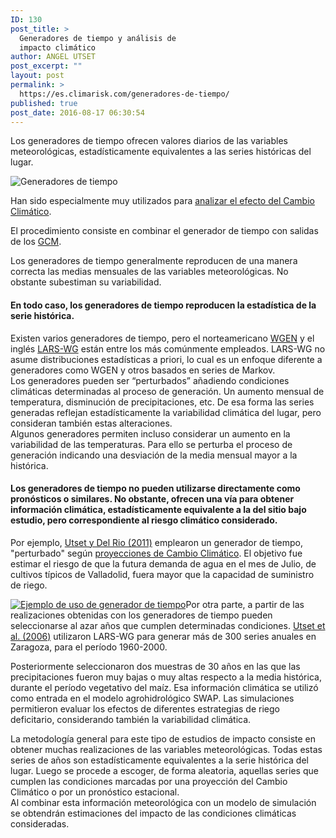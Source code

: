 ```yaml
---
ID: 130
post_title: >
  Generadores de tiempo y análisis de
  impacto climático
author: ANGEL UTSET
post_excerpt: ""
layout: post
permalink: >
  https://es.climarisk.com/generadores-de-tiempo/
published: true
post_date: 2016-08-17 06:30:54
---
```

Los generadores de tiempo ofrecen valores diarios de las variables meteorológicas, estadísticamente equivalentes a las series históricas del lugar.
<div class="row">
<div class="col-md-5">
<img class="img-responsive img-rounded" src="https://es.climarisk.com/wp-content/uploads/2016/08/weather-generators-300x156.gif" alt="Generadores de tiempo"></div>
<div class="col-md-7">

Han sido especialmente muy utilizados para <a href="https://www.ipcc-data.org/guidelines/pages/weather_generators.html" target="_blank" rel="noopener noreferrer">analizar el efecto del Cambio Climático</a>.
<!--more-->
El procedimiento consiste en combinar el generador de tiempo con salidas de los <a title="Modelos Generales de Circulación" href="https://es.climarisk.com/2016/08/12/proyecciones-del-cambio-climatico/">GCM</a>.

</div>
</div>
<p class="framed-box">Los generadores de tiempo generalmente reproducen de una manera correcta las medias mensuales de las variables meteorológicas. No obstante subestiman su variabilidad.</p>

<h4>En todo caso, los generadores de tiempo reproducen la estadística de la serie histórica.</h4>
Existen varios generadores de tiempo, pero el norteamericano <a href="https://www.goldsim.com/Library/Models/Applications/Hydrology/WGENWeatherGenerationModel/" target="_blank" rel="noopener noreferrer">WGEN</a> y el inglés <a href="https://www.rothamsted.ac.uk/mas-models/larswg" target="_blank" rel="noopener noreferrer">LARS-WG</a> están entre los más comúnmente empleados. LARS-WG no asume distribuciones estadísticas a priori, lo cual es un enfoque diferente a generadores como WGEN y otros basados en series de Markov.
<div class="framed-box">Los generadores pueden ser “perturbados” añadiendo condiciones climáticas determinadas al proceso de generación. Un aumento mensual de temperatura, disminución de precipitaciones, etc. De esa forma las series generadas reflejan estadísticamente la variabilidad climática del lugar, pero consideran también estas alteraciones.</div>
Algunos generadores permiten incluso considerar un aumento en la variabilidad de las temperaturas. Para ello se perturba el proceso de generación indicando una desviación de la media mensual mayor a la histórica.
<h4>Los generadores de tiempo no pueden utilizarse directamente como pronósticos o similares. No obstante, ofrecen una vía para obtener información climática, estadísticamente equivalente a la del sitio bajo estudio, pero correspondiente al riesgo climático considerado.</h4>
Por ejemplo, <a href="https://journals.cambridge.org/action/displayAbstract?fromPage=online&amp;aid=8025029" target="_blank" rel="noopener noreferrer">Utset y Del Rio (2011)</a> emplearon un generador de tiempo, "perturbado" según <a href="https://es.climarisk.com/proyecciones-del-cambio-climatico/">proyecciones de Cambio Climático</a>. El objetivo fue estimar el riesgo de que la futura demanda de agua en el mes de Julio, de cultivos típicos de Valladolid, fuera mayor que la capacidad de suministro de riego.

<a href="https://www.sciencedirect.com/science/article/pii/S0378377406001004" target="_blank" rel="noopener noreferrer"><img class="size-medium wp-image-148 alignright" title="Simulating the effects of extreme dry and wet years on the water use of flooding-irrigated maize in a Mediterranean landplane. Agric. Water Manag. 85:77-84 (2006)" src="https://es.climarisk.com/wp-content/uploads/2016/08/ejemplo-uso-generador-de-tiempo-206x300.png" alt="Ejemplo de uso de generador de tiempo"></a>Por otra parte, a partir de las realizaciones obtenidas con los generadores de tiempo pueden seleccionarse al azar años que cumplen determinadas condiciones. <a title="Simulating the effects of extreme dry and wet years on the water use of flooding-irrigated maize in a Mediterranean landplane. Agric. Water Manag. 85:77-84 (2006)" href="https://www.sciencedirect.com/science/article/pii/S0378377406001004" target="_blank" rel="noopener noreferrer">Utset et al. (2006)</a> utilizaron LARS-WG para generar más de 300 series anuales en Zaragoza, para el período 1960-2000.

Posteriormente seleccionaron dos muestras de 30 años en las que las precipitaciones fueron muy bajas o muy altas respecto a la media histórica, durante el período vegetativo del maíz. Esa información climática se utilizó como entrada en el modelo agrohidrológico SWAP. Las simulaciones permitieron evaluar los efectos de diferentes estrategias de riego deficitario, considerando también la variabilidad climática.
<div class="framed-box">La metodología general para este tipo de estudios de impacto consiste en obtener muchas realizaciones de las variables meteorológicas. Todas estas series de años son  estadísticamente equivalentes a la serie histórica del lugar. Luego se procede a escoger, de forma aleatoria, aquellas series que cumplen las condiciones marcadas por una proyección del Cambio Climático o por un pronóstico estacional.</div>
Al combinar esta información meteorológica con un modelo de simulación se obtendrán estimaciones del impacto de las condiciones climáticas consideradas.